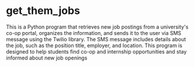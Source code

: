 # get_them_jobs
This is a Python program that retrieves new job postings from a university's co-op portal,
organizes the information, and sends it to the user via SMS message using the Twilio library.
The SMS message includes details about the job, such as the position title, employer, and location.
This program is designed to help students find co-op and internship opportunities and stay informed about new job openings

